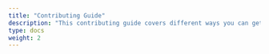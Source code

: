 ```yaml
---
title: "Contributing Guide"
description: "This contributing guide covers different ways you can get involved and start contributing to the Project."
type: docs
weight: 2
---
```





